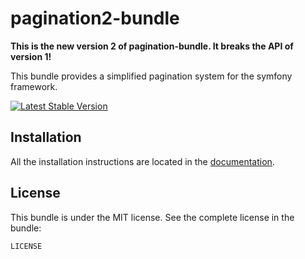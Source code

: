 pagination2-bundle
==================

**This is the new version 2 of pagination-bundle. It breaks the API of version 1!**

This bundle provides a simplified pagination system for the symfony framework.

[![Latest Stable Version](https://poser.pugx.org/jonasarts/pagination2-bundle/v/stable.png)](https://packagist.org/packages/jonasarts/pagination2-bundle)

Installation
------------

All the installation instructions are located in the [documentation](https://github.com/jonasarts/pagination2-bundle/blob/master/Resources/doc/index.md).

License
-------

This bundle is under the MIT license. See the complete license in the bundle:

    LICENSE

